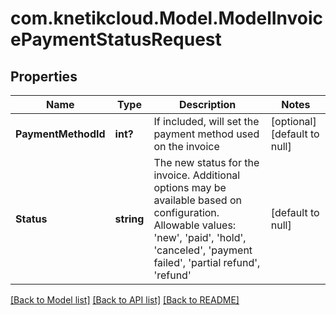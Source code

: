 # com.knetikcloud.Model.ModelInvoicePaymentStatusRequest
## Properties

Name | Type | Description | Notes
------------ | ------------- | ------------- | -------------
**PaymentMethodId** | **int?** | If included, will set the payment method used on the invoice | [optional] [default to null]
**Status** | **string** | The new status for the invoice. Additional options may be available based on configuration.  Allowable values: &#39;new&#39;, &#39;paid&#39;, &#39;hold&#39;, &#39;canceled&#39;, &#39;payment failed&#39;, &#39;partial refund&#39;, &#39;refund&#39; | [default to null]

[[Back to Model list]](../README.md#documentation-for-models) [[Back to API list]](../README.md#documentation-for-api-endpoints) [[Back to README]](../README.md)

